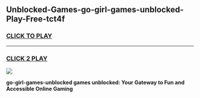 
## Unblocked-Games-go-girl-games-unblocked-Play-Free-tct4f
<h3>
<a href="https://premium76.site?title=go-girl-games-unblocked&ref=15A">CLICK TO PLAY</a></h3>
<hr>

<h3>
<a href="https://premium76.site?title=go-girl-games-unblocked&ref=15A">CLICK 2 PLAY</a>
  
</h3>

<a href="https://premium76.site?title=go-girl-games-unblocked&ref=15A"><img src="https://clearcache.store/games.png"></a>


**go-girl-games-unblocked games unblocked: Your Gateway to Fun and Accessible Online Gaming**
